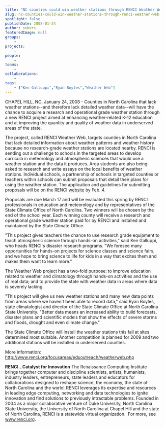 ```yaml
---
title: "NC counties could win weather stations through RENCI Weather Web project"
slug: nc-counties-could-win-weather-stations-through-renci-weather-web-project
spotlight: false
publishDate: 2008-01-24
author: subers
featuredImage: null
groups:
    - 
projects:
    - 
people:
    - 
teams: 
    - 
collaborations:
    - 
tags:
    - ["Ken Galluppi","Ryan Boyles","Weather Web"]
---
```

CHAPEL HILL, NC, January 24, 2008 - Counties in North Carolina that lack weather stations--and therefore lack detailed weather data--will have the chance to acquire a research and operational grade weather station through a new RENCI project aimed at enhancing weather-related K-12 education and at improving the quantity and quality of weather data in underserved areas of the state.<!--more-->

The project, called RENCI Weather Web, targets counties in North Carolina that lack detailed information about weather patterns and weather history because no research-grade weather stations are located nearby. RENCI is sending out a challenge to schools in the targeted areas to develop curricula in meteorology and atmospheric sciences that would use a weather station and the data it produces. Area students are also being asked to research and write essays on the local benefits of weather stations. Individual schools, a partnership of schools in targeted counties or teachers within schools can submit proposals that detail their plans for using the weather station. The application and guidelines for submitting proposals will be on the RENCI <a href="http://www.renci.org/">website</a> by Feb. 4.

Proposals are due March 17 and will be evaluated this spring by RENCI professionals in education and meteorology and by representatives of the State Climate Office of North Carolina. Two winners will be chosen by the end of the school year. Each winning county will receive a research and operational grade weather station paid for by RENCI and installed and maintained by the State Climate Office.

"This project gives teachers the chance to use research grade equipment to teach atmospheric science through hands-on activities," said Ken Galluppi, who heads RENCI's disaster research programs. "We foresee many opportunities for hands-on projects for science classes and science fairs, and we hope to bring science to life for kids in a way that excites them and makes them want to learn more."

The Weather Web project has a two-fold purpose: to improve education related to weather and climatology through hands-on activities and the use of real data; and to provide the state with weather data in areas where data is severely lacking.

"This project will give us new weather stations and many new data points from areas where we haven't been able to record data," said Ryan Boyles, state climatologist and director of the State Climate Office at North Carolina State University. "Better data means an increased ability to build forecasts, disaster plans and scientific models that show the effects of severe storms and floods, drought and even climate change."

The State Climate Office will install the weather stations this fall at sites determined most suitable. Another competition is planned for 2009 and two additional stations will be installed in underserved counties.

More information: http://www.renci.org/focusareas/eduoutreach/weatherweb.php

<strong>RENCI…Catalyst for  Innovation</strong>
The Renaissance Computing Institute brings together computer and discipline scientists, artists, humanists, industry leaders, entrepreneurs, state leaders and educators for collaborations designed to reshape science, the economy, the state of North Carolina and the world. RENCI leverages its expertise and resources in leading edge computing, networking and data technologies to ignite innovation and find solutions to previously intractable problems. Founded in 2004 as a major collaborative venture of Duke University, North Carolina State University, the University of North Carolina at Chapel Hill and the state of North Carolina, RENCI is a statewide virtual organization.  For more, see <a href="http://www.renci.org/">www.renci.org</a>.
